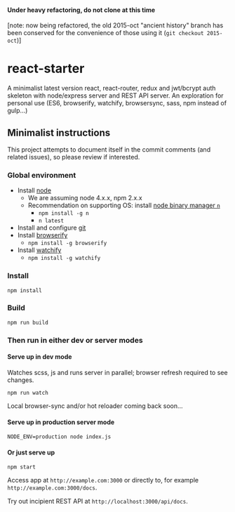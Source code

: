 #### Under heavy refactoring, do not clone at this time 

[note: now being refactored, the old 2015-oct "ancient history" branch has been conserved for the convenience of those using it (`git checkout 2015-oct`)]

# react-starter
A minimalist latest version react, react-router, redux and jwt/bcrypt auth skeleton with node/express server and REST API server. An exploration for personal use (ES6, browserify, watchify, browsersync, sass, npm instead of gulp...)

## Minimalist instructions

This project attempts to document itself in the commit comments (and related issues), so please review if interested.

### Global environment

* Install [node](https://nodejs.org/en/)
    * We are assuming node 4.x.x, npm 2.x.x
    * Recommendation on supporting OS: install [node binary manager `n`](https://github.com/tj/n)
        * `npm install -g n`
        * `n latest`
* Install and configure [git](https://git-scm.com/book/en/v2)
* Install [browserify](http://browserify.org/)
    * `npm install -g browserify`
* Install [watchify](https://github.com/substack/watchify)
    * `npm install -g watchify`

### Install

````
npm install
````

### Build

````
npm run build
````

### Then run in either dev or server modes

#### Serve up in dev mode 

Watches scss, js and runs server in parallel; browser refresh required to see changes.

```
npm run watch
```

Local browser-sync and/or hot reloader coming back soon...

#### Serve up in production server mode

```
NODE_ENV=production node index.js
```

#### Or just serve up

```
npm start
```

Access app at `http://example.com:3000` or directly to, for example `http://example.com:3000/docs`.

Try out incipient REST API at `http://localhost:3000/api/docs`.
